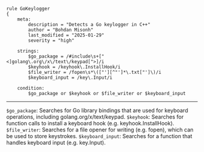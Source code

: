 ```
rule GoKeylogger
{
    meta:
        description = "Detects a Go keylogger in C++"
        author = "Bohdan Misonh"
        last_modified = "2025-01-29"
        severity = "high"

    strings:
        $go_package = /#include\s+["<]golang\.org\/x\/text\/keypad[">]/i
        $keyhook = /keyhook\.InstallHook/i
        $file_writer = /fopen\s*\(["'][^"']*\.txt["']\)/i
        $keyboard_input = /key\.Input/i

    condition:
        $go_package or $keyhook or $file_writer or $keyboard_input
```

---------------

`$go_package`: Searches for Go library bindings that are used for keyboard operations, including golang.org/x/text/keypad.
`$keyhook`: Searches for function calls to install a keyboard hook (e.g. keyhook.InstallHook).
`$file_writer`: Searches for a file opener for writing (e.g. fopen), which can be used to store keystrokes.
`$keyboard_input`: Searches for a function that handles keyboard input (e.g. key.Input).
